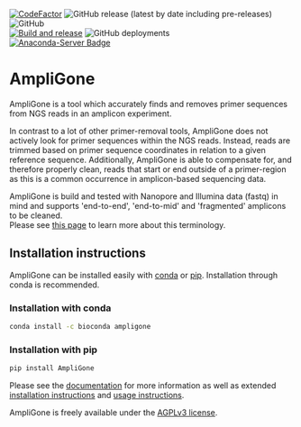 [![CodeFactor](https://www.codefactor.io/repository/github/rivm-bioinformatics/ampligone/badge)](https://www.codefactor.io/repository/github/rivm-bioinformatics/ampligone)
![GitHub release (latest by date including pre-releases)](https://img.shields.io/github/v/release/RIVM-bioinformatics/AmpliGone?include_prereleases)
![GitHub](https://img.shields.io/github/license/RIVM-bioinformatics/AmpliGone)  
[![Build and release](https://github.com/RIVM-bioinformatics/AmpliGone/actions/workflows/release.yml/badge.svg)](https://github.com/RIVM-bioinformatics/AmpliGone/actions/workflows/release.yml)
![GitHub deployments](https://img.shields.io/github/deployments/RIVM-bioinformatics/AmpliGone/github-pages?label=Documentation%20deployment)  
[![Anaconda-Server Badge](https://anaconda.org/bioconda/ampligone/badges/installer/conda.svg)](https://anaconda.org/bioconda/ampligone)

# AmpliGone

AmpliGone is a tool which accurately finds and removes primer sequences from NGS reads in an amplicon experiment.

In contrast to a lot of other primer-removal tools, AmpliGone does not actively look for primer sequences within the NGS reads. Instead, reads are trimmed based on primer sequence coordinates in relation to a given reference sequence.
Additionally, AmpliGone is able to compensate for, and therefore properly clean, reads that start or end outside of a primer-region as this is a common occurrence in amplicon-based sequencing data.

AmpliGone is build and tested with Nanopore and Illumina data (fastq) in mind and supports 'end-to-end', 'end-to-mid' and 'fragmented' amplicons to be cleaned.  
Please see [this page](https://rivm-bioinformatics.github.io/AmpliGone/latest/amplicon-types/) to learn more about this terminology.

## Installation instructions

AmpliGone can be installed easily with [conda](https://anaconda.org/bioconda/ampligone) or [pip](https://pypi.org/project/AmpliGone/).
Installation through conda is recommended.

### Installation with conda

```bash
conda install -c bioconda ampligone
```

### Installation with pip

```bash
pip install AmpliGone
```

Please see the [documentation](https://rivm-bioinformatics.github.io/AmpliGone/) for more information as well as extended [installation instructions](https://rivm-bioinformatics.github.io/AmpliGone/latest/installation/) and [usage instructions](https://rivm-bioinformatics.github.io/AmpliGone/latest/user-guide/).

AmpliGone is freely available under the [AGPLv3 license](https://www.gnu.org/licenses/agpl-3.0.en.html).